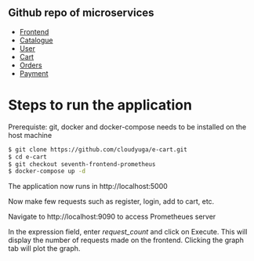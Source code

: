## Github repo of microservices
 - [Frontend](https://github.com/cloudyuga/e-cart-frontend/tree/frontend-prometheus)
 - [Catalogue](https://github.com/cloudyuga/e-cart-catalogue)
 - [User](https://github.com/cloudyuga/e-cart-user)
 - [Cart](https://github.com/cloudyuga/e-cart-cart)
 - [Orders](https://github.com/cloudyuga/e-cart-orders/tree/orders-for-payment-go)
 - [Payment](https://github.com/cloudyuga/e-cart-payment/tree/payment-go)

# Steps to run the application
Prerequiste: git, docker and docker-compose needs to be installed on the host machine

```sh
$ git clone https://github.com/cloudyuga/e-cart.git
$ cd e-cart
$ git checkout seventh-frontend-prometheus
$ docker-compose up -d
```
The application now runs in http://localhost:5000

Now make few requests such as register, login, add to cart, etc.


Navigate to http://localhost:9090 to access Prometheues server


In the expression field, enter *request_count* and click on Execute. This will display the number of requests made on the frontend. Clicking the graph tab will plot the graph.
